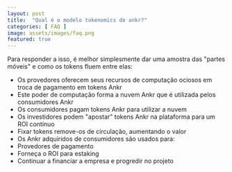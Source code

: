 ```yaml
---
layout: post
title:  "Qual é o modelo tokenomics de ankr?"
categories: [ FAQ ]
image: assets/images/faq.png
featured: true
---
```

Para responder a isso, é melhor simplesmente dar uma amostra das "partes móveis" e como os tokens fluem entre elas:

* Os provedores oferecem seus recursos de computação ociosos em troca de pagamento em tokens Ankr
* Este poder de computação forma a nuvem Ankr que é utilizada pelos consumidores Ankr
* Os consumidores pagam tokens Ankr para utilizar a nuvem
* Os investidores podem "apostar" tokens Ankr na plataforma para um ROI contínuo
* Fixar tokens remove-os de circulação, aumentando o valor
* Os Ankr adquiridos de consumidores são usados para:
 * Provedores de pagamento
 * Forneça o ROI para estaking
 * Continuar a financiar a empresa e progredir no projeto
